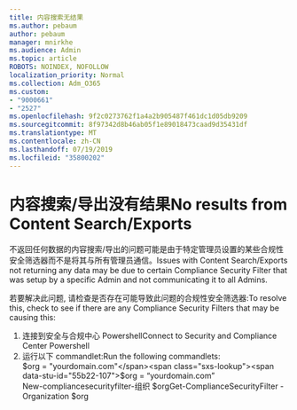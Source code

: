 ```yaml
---
title: 内容搜索无结果
ms.author: pebaum
author: pebaum
manager: mnirkhe
ms.audience: Admin
ms.topic: article
ROBOTS: NOINDEX, NOFOLLOW
localization_priority: Normal
ms.collection: Adm_O365
ms.custom:
- "9000661"
- "2527"
ms.openlocfilehash: 9f2c0273762f1a4a2b905487f461dc1d05db9209
ms.sourcegitcommit: 8f97342d8b46ab05f1e89018473caad9d35431df
ms.translationtype: MT
ms.contentlocale: zh-CN
ms.lasthandoff: 07/19/2019
ms.locfileid: "35800202"
---
```

# <a name="no-results-from-content-searchexports"></a><span data-ttu-id="55b22-102">内容搜索/导出没有结果</span><span class="sxs-lookup"><span data-stu-id="55b22-102">No results from Content Search/Exports</span></span>

<span data-ttu-id="55b22-103">不返回任何数据的内容搜索/导出的问题可能是由于特定管理员设置的某些合规性安全筛选器而不是将其与所有管理员通信。</span><span class="sxs-lookup"><span data-stu-id="55b22-103">Issues with Content Search/Exports not returning any data may be due to certain Compliance Security Filter that was setup by a specific Admin and not communicating it to all Admins.</span></span>

<span data-ttu-id="55b22-104">若要解决此问题, 请检查是否存在可能导致此问题的合规性安全筛选器:</span><span class="sxs-lookup"><span data-stu-id="55b22-104">To resolve this, check to see if there are any Compliance Security Filters that may be causing this:</span></span>
1. <span data-ttu-id="55b22-105">连接到安全与合规中心 Powershell</span><span class="sxs-lookup"><span data-stu-id="55b22-105">Connect to Security and Compliance Center Powershell</span></span>
2. <span data-ttu-id="55b22-106">运行以下 commandlet:</span><span class="sxs-lookup"><span data-stu-id="55b22-106">Run the following commandlets:</span></span>
<br><span data-ttu-id="55b22-107">$org = "yourdomain.com"</span><span class="sxs-lookup"><span data-stu-id="55b22-107">$org = “yourdomain.com”</span></span>
<br><span data-ttu-id="55b22-108">New-compliancesecurityfilter-组织 $org</span><span class="sxs-lookup"><span data-stu-id="55b22-108">Get-ComplianceSecurityFilter -Organization $org</span></span>